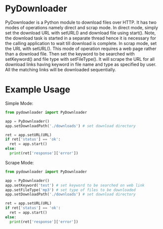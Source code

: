 PyDownloader
============
PyDownloader is a Python module to download files over HTTP. It has two modes of operations namely direct and scrap mode.
In direct mode, simply set the download URL with setURL() and download file using start(). Note, the download task is started
in a separate thread hence it is necessary for the calling application to wait till download is complete.
In scrap mode, set the URL with setURL(). This mode of operation requires a web page rather than a download file. 
Then set the keyword to be searched with setKeyword() and file type with setFileType(). 
It will scrape the URL for all download links having keyword in file name and type as specified by user. 
All the matching links will be downloaded sequentially.


Example Usage
=============
Simple Mode:

```python
from pydownloader import PyDownloader

app = PyDownloader()
app.setDownloadPath('./downloads') # set download directory

ret = app.setURL(URL)
if ret['status'] == 'ok':
  ret = app.start()
else:
  print(ret['response']['error'])
```

Scrape Mode:

```python
from pydownloader import PyDownloader

app = PyDownloader()
app.setKeyword('test') # set keyword to be searched on web link
app.setFileType('mp3') # set type of files to be downloaded
app.setDownloadPath('./downloads') # set download directory

ret = app.setURL(URL)
if ret['status'] == 'ok':
  ret = app.start()
else:
  print(ret['response']['error'])
```
